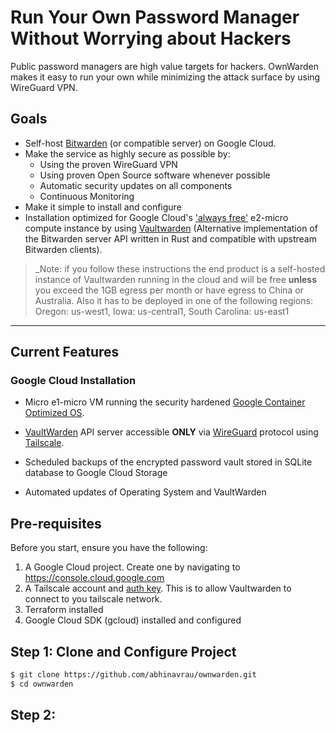 # Run Your Own Password Manager Without Worrying about Hackers

Public password managers are high value targets for hackers. OwnWarden makes it easy to run your own while minimizing the attack surface by using WireGuard VPN.


## Goals
* Self-host [Bitwarden](https://github.com/bitwarden) (or compatible server) on Google Cloud. 
* Make the service as highly secure as possible by:
    - Using the proven WireGuard VPN 
    - Using proven Open Source software whenever possible
    - Automatic security updates on all components
    - Continuous Monitoring
* Make it simple to install and configure
* Installation optimized for Google Cloud's ['always free'](https://cloud.google.com/free/docs/free-cloud-features#free-tier-usage-limits) e2-micro compute instance by using [Vaultwarden](https://github.com/dani-garcia/vaultwarden) (Alternative implementation of the Bitwarden server API written in Rust and compatible with upstream Bitwarden clients).


> _Note: if you follow these instructions the end product is a self-hosted instance of Vaultwarden running in the cloud and will be free **unless** you exceed the 1GB egress per month or have egress to China or Australia. Also it has to be deployed in one of the following regions: Oregon: us-west1, Iowa: us-central1, South Carolina: us-east1
---

## Current Features

### Google Cloud Installation 

* Micro e1-micro VM running the security hardened [Google Container Optimized OS](https://cloud.google.com/container-optimized-os/docs/concepts/features-and-benefits).
 
* [VaultWarden](https://github.com/dani-garcia/vaultwarden) API server accessible **ONLY** via [WireGuard](https://www.wireguard.com/) protocol using [Tailscale](https://tailscale.com).
* Scheduled backups of the encrypted password vault stored in SQLite database to Google Cloud Storage
* Automated updates of Operating System and VaultWarden 
   

## Pre-requisites

Before you start, ensure you have the following:

1. A Google Cloud project. Create one by navigating to https://console.cloud.google.com
2. A Tailscale account and [auth key](https://tailscale.com/kb/1085/auth-keys). This is to allow Vaultwarden to connect to you tailscale network.
3. Terraform installed
4. Google Cloud SDK (gcloud) installed and configured



## Step 1: Clone and Configure Project

```bash
$ git clone https://github.com/abhinavrau/ownwarden.git
$ cd ownwarden
```
## Step 2: 
